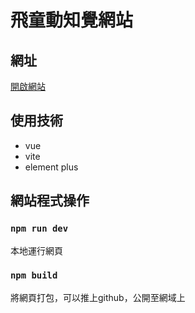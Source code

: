# 飛童動知覺網站

## 網址
[開啟網站](https://li541001.github.io/flykids-web/) 

## 使用技術
- vue
- vite
- element plus

## 網站程式操作
### `npm run dev` 
本地運行網頁

### `npm build`
將網頁打包，可以推上github，公開至網域上

